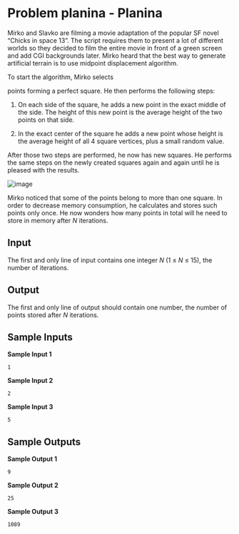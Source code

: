 # Problem planina - Planina

Mirko and Slavko are filming a movie adaptation of the popular SF novel “Chicks in space 13”. The script requires them to present a lot of different worlds so they decided to film the entire movie in front of a green screen and add CGI backgrounds later. Mirko heard that the best way to generate artificial terrain is to use midpoint displacement algorithm.

To start the algorithm, Mirko selects

points forming a perfect square. He then performs the following steps:

   1. On each side of the square, he adds a new point in the exact middle of the side. The height of this new point is the average height of the two points on that side.

   2. In the exact center of the square he adds a new point whose height is the average height of all 4 square vertices, plus a small random value.

After those two steps are performed, he now has
new squares. He performs the same steps on the newly created squares again and again until he is pleased with the results.

![image](https://github.com/LovetheFrogs/CompetitiveProgramming/assets/102818341/ecb6af0d-dd08-4cbd-906c-c10ee4212ba0)

Mirko noticed that some of the points belong to more than one square. In order to decrease memory consumption, he calculates and stores such points only once. He now wonders how many points in total will he need to store in memory after *N* iterations.

## Input

The first and only line of input contains one integer *N* (1 ≤ *N* ≤ 15), the number of iterations.

## Output

The first and only line of output should contain one number, the number of points stored after *N* iterations.

## Sample Inputs

**Sample Input 1**
```
1
```

**Sample Input 2**
```
2
```

**Sample Input 3**
```
5
```

## Sample Outputs

**Sample Output 1**
```
9
```

**Sample Output 2**
```
25
```

**Sample Output 3**
```
1089
```

